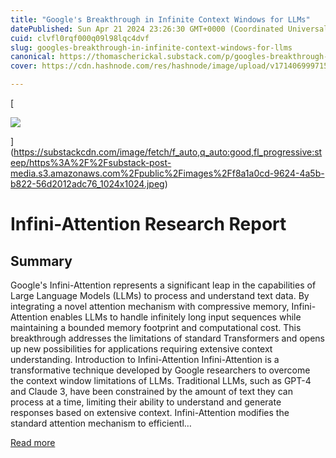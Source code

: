 ```yaml
---
title: "Google's Breakthrough in Infinite Context Windows for LLMs"
datePublished: Sun Apr 21 2024 23:26:30 GMT+0000 (Coordinated Universal Time)
cuid: clvfl0rqf000q09l98lqc4dvf
slug: googles-breakthrough-in-infinite-context-windows-for-llms
canonical: https://thomascherickal.substack.com/p/googles-breakthrough-in-infinite
cover: https://cdn.hashnode.com/res/hashnode/image/upload/v1714069997154/aa3cf2ce-cb05-4546-8595-e794f5089a6c.jpeg

---
```


[

![](https://cdn.hashnode.com/res/hashnode/image/upload/v1714069995752/e01a1e48-3535-43c8-a4b8-fe41a15d2502.jpeg)



](https://substackcdn.com/image/fetch/f_auto,q_auto:good,fl_progressive:steep/https%3A%2F%2Fsubstack-post-media.s3.amazonaws.com%2Fpublic%2Fimages%2Ff8a1a0cd-9624-4a5b-b822-56d2012adc76_1024x1024.jpeg)

Infini-Attention Research Report
================================

Summary
-------

Google's Infini-Attention represents a significant leap in the capabilities of Large Language Models (LLMs) to process and understand text data. By integrating a novel attention mechanism with compressive memory, Infini-Attention enables LLMs to handle infinitely long input sequences while maintaining a bounded memory footprint and computational cost. This breakthrough addresses the limitations of standard Transformers and opens up new possibilities for applications requiring extensive context understanding. Introduction to Infini-Attention Infini-Attention is a transformative technique developed by Google researchers to overcome the context window limitations of LLMs. Traditional LLMs, such as GPT-4 and Claude 3, have been constrained by the amount of text they can process at a time, limiting their ability to understand and generate responses based on extensive context. Infini-Attention modifies the standard attention mechanism to efficientl…

[Read more](https://thomascherickal.substack.com/p/googles-breakthrough-in-infinite)